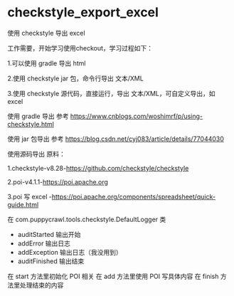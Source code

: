 # checkstyle_export_excel
使用 checkstyle 导出 excel


工作需要，开始学习使用checkout，学习过程如下：

1.可以使用 gradle 导出 html

2.使用 checkstyle jar 包，命令行导出 文本/XML 

3.使用 checkstyle 源代码，直接运行，导出 文本/XML，可自定义导出，如 excel





使用 gradle 导出
参考 https://www.cnblogs.com/woshimrf/p/using-checkstyle.html

使用 jar 包导出
参考 https://blog.csdn.net/cyj083/article/details/77044030




使用源码导出
原料：

1.checkstyle-v8.28-https://github.com/checkstyle/checkstyle

2.poi-v4.1.1-https://poi.apache.org

3.poi 写 excel -https://poi.apache.org/components/spreadsheet/quick-guide.html

在 com.puppycrawl.tools.checkstyle.DefaultLogger 类

- auditStarted 输出开始
- addError 输出日志
- addException 输出日志（我没用到）
- auditFinished 输出结束

在 start 方法里初始化 POI 相关
在 add 方法里使用 POI 写具体内容
在 finish 方法里处理结束的内容







